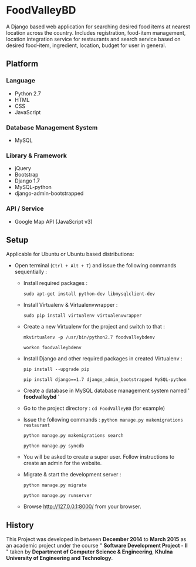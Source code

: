 # FoodValleyBD

A Django based web application for searching desired food items at nearest location across the country. Includes registration, food-item management, location integration service for restaurants and search service based on desired food-item, ingredient, location, budget for user in general.

## Platform
### Language
* Python 2.7
* HTML
* CSS
* JavaScript

### Database Management System
* MySQL

### Library & Framework
* jQuery
* Bootstrap
* Django 1.7
* MySQL-python
* django-admin-bootstrapped

### API / Service
* Google Map API (JavaScript v3)


## Setup
Applicable for Ubuntu or Ubuntu based distributions:
* Open terminal (```Ctrl + Alt + T```) and issue the following commands sequentially :
  * Install required packages :
    
    ```sudo apt-get install python-dev libmysqlclient-dev```
  * Install Virtualenv & Virtualenvwrapper :
    
    ```sudo pip install virtualenv virtualenvwrapper```
  * Create a new Virtualenv for the project and switch to that :  
    
    ```mkvirtualenv -p /usr/bin/python2.7 foodvalleybdenv```
    
    ```workon foodvalleybdenv```
  * Install Django and other required packages in created Virtualenv :
  
    ```pip install --upgrade pip```
    
    ```pip install django==1.7 django_admin_bootstrapped MySQL-python```
  
  * Create a database in MySQL database management system named ' **foodvalleybd** '  
  
  * Go to the project directory :
    ```cd FoodValleyBD``` (for example)
  * Issue the following commands :
    ```python manage.py makemigrations restaurant```

    ```python manage.py makemigrations search```

    ```python manage.py syncdb```
  * You will be asked to create a super user. Follow instructions to create an admin for the website.
  * Migrate & start the development server :
  
    ```python manage.py migrate```
    
    ```python manage.py runserver```
  * Browse http://127.0.0.1:8000/ from your browser.

## History
This Project was developed in between **December 2014** to **March 2015** as an academic project under the course " **Software Development Project - II** " taken by **Department of Computer Science & Engineering**, **Khulna University of Engineering and Technology**.
